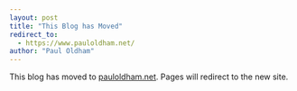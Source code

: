```yaml
---
layout: post
title: "This Blog has Moved"
redirect_to:
  - https://www.pauloldham.net/
author: "Paul Oldham"
---
```


This blog has moved to [pauloldham.net](https://www.pauloldham.net/). 
Pages will redirect to the new site. 
